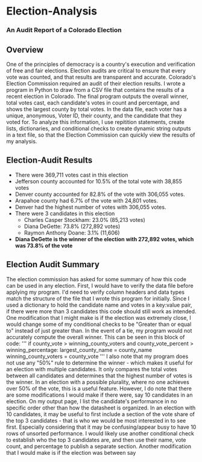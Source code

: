 # Election-Analysis
### An Audit Report of a Colorado Election
## Overview
One of the principles of democracy is a country's execution and verification of free and fair elections. Election audits are critical to ensure that every vote was counted, and that results are transparent and accurate. Colorado's Election Commission required an audit of their election results. I wrote a program in Python to draw from a CSV file that contains the results of a recent election in Colorado. The final program outputs the overall winner, total votes cast, each candidate's votes in count and percentage, and shows the largest county by total votes. In the data file, each voter has a unique, anonymous, Voter ID, their county, and the candidate that they voted for. To analyze this information, I use repitition statements, create lists, dictionaries, and conditional checks to create dynamic string outputs in a text file, so that the Election Commission can quickly view the results of my analysis. 

## Election-Audit Results

* There were 369,711 votes cast in this election
* Jefferson county accounted for 10.5% of the total vote with 38,855 votes
* Denver county accounted for 82.8% of the vote with 306,055 votes.
* Arapahoe county had 6.7% of the vote with 24,801 votes.
* Denver had the highest number of votes with 306,055 votes.
* There were 3 candidates in this election
  * Charles Casper Stockham: 23.0% (85,213 votes)
  * Diana DeGette: 73.8% (272,892 votes)
  * Raymon Anthony Doane: 3.1% (11,606)
* **Diana DeGette is the winner of the election with 272,892 votes, which was 73.8% of the vote**

## Election Audit Summary
The election commission has asked for some summary of how this code can be used in any election. 
First, I would have to verify the data file before applying my program. I'd need to verify column headers and data types match the structure of the file that I wrote this program for initially. Since I used a dictionary to hold the candidate name and votes in a key:value pair, if there were more than 3 candidates this code should still work as intended. 
One modification that I might make is if the election was extremely close, I would change some of my conditional checks to be "Greater than or equal to" instead of just greater than. In the event of a tie, my program would not accurately compute the overall winner. This can be seen in this block of code:
'''
if county_vote > winning_county_voters and county_vote_percent > winning_percentage:
            largest_county_name = county_name
            winning_county_voters = county_vote
'''
I also note that my program does not use any "50%" rule to determine the winner - which makes it useful for an election with multiple candidates. It only compares the total votes between all candidates and determines that the highest number of votes is the winner. In an election with a possible plurality, where no one achieves over 50% of the vote, this is a useful feature. However, I do note that there are some modifications I would make if there were, say 10 candidates in an election.
On my output page, I list the candidate's performance in no specific order other than how the datasheet is organized. In an election with 10 candidates, it may be useful to first include a section of the vote share of the top 3 candidates - that is who we would be most interested in to see first. Especially considering that it may be confusing/appear busy to have 10 rows of unsorted performance. I would likely use another conditional check to establish who the top 3 candidates are, and then use their name, vote count, and percentage to publish a separate section. 
Another modification that I would make is if the election was between say 
